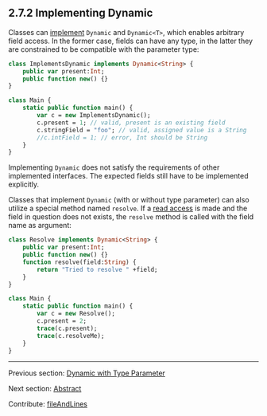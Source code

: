 ## 2.7.2 Implementing Dynamic

Classes can [implement](types-interfaces.md) `Dynamic` and `Dynamic<T>`, which enables arbitrary field access. In the former case, fields can have any type, in the latter they are constrained to be compatible with the parameter type:

```haxe
class ImplementsDynamic implements Dynamic<String> {
	public var present:Int;
	public function new() {}
}

class Main {
	static public function main() {
		var c = new ImplementsDynamic();
		c.present = 1; // valid, present is an existing field
		c.stringField = "foo"; // valid, assigned value is a String
		//c.intField = 1; // error, Int should be String
	}
}
```

Implementing `Dynamic` does not satisfy the requirements of other implemented interfaces. The expected fields still have to be implemented explicitly.

Classes that implement `Dynamic` (with or without type parameter) can also utilize a special method named `resolve`. If a [read access](dictionary.md#read-access) is made and the field in question does not exists, the `resolve` method is called with the field name as argument:

```haxe
class Resolve implements Dynamic<String> {
	public var present:Int;
	public function new() {}
	function resolve(field:String) {
		return "Tried to resolve " +field;
	}
}

class Main {
	static public function main() {
		var c = new Resolve();
		c.present = 2;
		trace(c.present);
		trace(c.resolveMe);
	}
}
```

---

Previous section: [Dynamic with Type Parameter](types-dynamic-with-type-parameter.md)

Next section: [Abstract](types-abstract.md)

Contribute: [fileAndLines](https://github.com/HaxeFoundation/HaxeManual/blob/master/02-types.tex#L583-583)